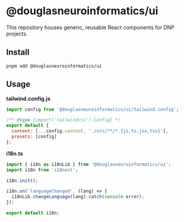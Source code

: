# @douglasneuroinformatics/ui

This repository houses generic, reusable React components for DNP projects.

## Install

```shell
pnpm add @douglasneuroinformatics/ui
```

## Usage

**tailwind.config.js**

```javascript
import config from '@douglasneuroinformatics/ui/tailwind.config';

/** @type {import('tailwindcss').Config} */
export default {
  content: [...config.content, './src/**/*.{js,ts,jsx,tsx}'],
  presets: [config]
};
```

**i18n.ts**

```typescript
import { i18n as i18nLib } from '@douglasneuroinformatics/ui';
import i18n from 'i18next';

i18n.init();

i18n.on('languageChanged', (lang) => {
  i18nLib.changeLanguage(lang).catch(console.error);
});

export default i18n;
```
